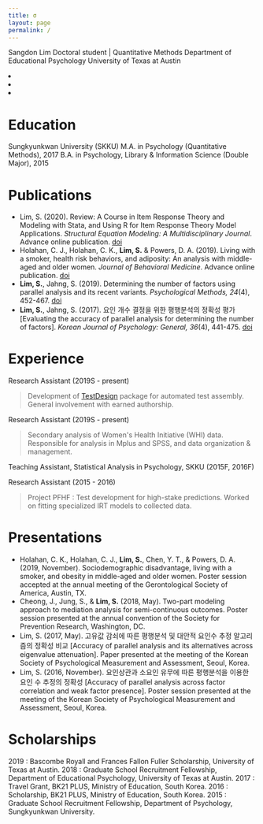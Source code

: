 ```yaml
---
title: σ
layout: page
permalink: /
---
```


Sangdon Lim
Doctoral student | Quantitative Methods
Department of Educational Psychology
University of Texas at Austin

<div class="icons">
    <li><a href="mailto:sangdonlim@utexas.edu"><i class="fas fa-envelope fa-2x icon"></i></a></li>
    <li><a href="https://scholar.google.com/citations?user=WsCYI6EAAAAJ&hl=en"><i class="ai ai-google-scholar ai-2x icon"></i></a></li>
    <li><a href="https://github.com/sangdonlim"><i class="fab fa-github fa-2x icon"></i></a></li>
</div>

# Education
Sungkyunkwan University (SKKU)
M.A. in Psychology (Quantitative Methods), 2017
B.A. in Psychology, Library & Information Science (Double Major), 2015

# Publications
* Lim, S. (2020). Review: A Course in Item Response Theory and Modeling with Stata, and Using R for Item Response Theory Model Applications. *Structural Equation Modeling: A Multidisciplinary Journal*. Advance online publication. [doi](https://doi.org/10.1080/10705511.2020.1740886)
* Holahan, C. J., Holahan, C. K., **Lim, S.** & Powers, D. A. (2019). Living with a smoker, health risk behaviors, and adiposity: An analysis with middle-aged and older women. *Journal of Behavioral Medicine*. Advance online publication. [doi](https://doi.org/10.1007/s10865-019-00098-1)
* **Lim, S.**, Jahng, S. (2019). Determining the number of factors using parallel analysis and its recent variants. *Psychological Methods, 24*(4), 452-467. [doi](https://doi.org/10.1037/met0000230)
* **Lim, S.**, Jahng, S. (2017). 요인 개수 결정을 위한 평행분석의 정확성 평가 [Evaluating the accuracy of parallel analysis for determining the number of factors]. *Korean Journal of Psychology: General, 36*(4), 441-475. [doi](https://doi.org/10.22257/kjp.2017.09.36.4.441)

# Experience
Research Assistant (2019S - present)
> Development of [TestDesign](https://cran.r-project.org/package=TestDesign) package for automated test assembly.
> General involvement with earned authorship.

Research Assistant (2019S - present)
> Secondary analysis of Women's Health Initiative (WHI) data.
> Responsible for analysis in Mplus and SPSS, and data organization & management.

Teaching Assistant, Statistical Analysis in Psychology, SKKU (2015F, 2016F)

Research Assistant (2015 - 2016)
> Project PFHF : Test development for high-stake predictions.
> Worked on fitting specialized IRT models to collected data.

# Presentations
* Holahan, C. K., Holahan, C. J., **Lim, S.**, Chen, Y. T., & Powers, D. A. (2019, November). Sociodemographic disadvantage, living with a smoker, and obesity in middle-aged and older women. Poster session accepted at the annual meeting of the Gerontological Society of America, Austin, TX.
* Cheong, J., Jung, S., & **Lim, S.** (2018, May). Two-part modeling approach to mediation analysis for semi-continuous outcomes. Poster session presented at the annual convention of the Society for Prevention Research, Washington, DC.
* Lim, S. (2017, May). 고유값 감쇠에 따른 평행분석 및 대안적 요인수 추정 알고리즘의 정확성 비교 [Accuracy of parallel analysis and its alternatives across eigenvalue attenuation]. Paper presented at the meeting of the Korean Society of Psychological Measurement and Assessment, Seoul, Korea.
* Lim, S. (2016, November). 요인상관과 소요인 유무에 따른 평행분석을 이용한 요인 수 추정의 정확성 [Accuracy of parallel analysis across factor correlation and weak factor presence]. Poster session presented at the meeting of the Korean Society of Psychological Measurement and Assessment, Seoul, Korea.

# Scholarships
2019 : Bascombe Royall and Frances Fallon Fuller Scholarship, University of Texas at Austin.
2018 : Graduate School Recruitment Fellowship, Department of Educational Psychology, University of Texas at Austin.
2017 : Travel Grant, BK21 PLUS, Ministry of Education, South Korea.
2016 : Scholarship, BK21 PLUS, Ministry of Education, South Korea.
2015 : Graduate School Recruitment Fellowship, Department of Psychology, Sungkyunkwan University.
